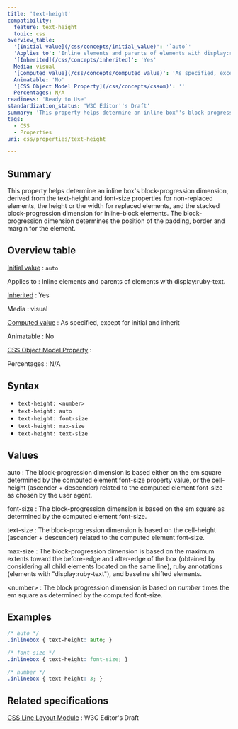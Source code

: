 ```yaml
---
title: 'text-height'
compatibility:
  feature: text-height
  topic: css
overview_table:
  '[Initial value](/css/concepts/initial_value)': '`auto`'
  'Applies to': 'Inline elements and parents of elements with display:ruby-text.'
  '[Inherited](/css/concepts/inherited)': 'Yes'
  Media: visual
  '[Computed value](/css/concepts/computed_value)': 'As specified, except for initial and inherit'
  Animatable: 'No'
  '[CSS Object Model Property](/css/concepts/cssom)': ''
  Percentages: N/A
readiness: 'Ready to Use'
standardization_status: 'W3C Editor''s Draft'
summary: 'This property helps determine an inline box''s block-progression dimension, derived from the text-height and font-size properties for non-replaced elements, the height or the width for replaced elements, and the stacked block-progression dimension for inline-block elements. The block-progression dimension determines the position of the padding, border and margin for the element.'
tags:
  - CSS
  - Properties
uri: css/properties/text-height

---
```

## Summary

This property helps determine an inline box's block-progression dimension, derived from the text-height and font-size properties for non-replaced elements, the height or the width for replaced elements, and the stacked block-progression dimension for inline-block elements. The block-progression dimension determines the position of the padding, border and margin for the element.

## Overview table

[Initial value](/css/concepts/initial_value)
:   `auto`

Applies to
:   Inline elements and parents of elements with display:ruby-text.

[Inherited](/css/concepts/inherited)
:   Yes

Media
:   visual

[Computed value](/css/concepts/computed_value)
:   As specified, except for initial and inherit

Animatable
:   No

[CSS Object Model Property](/css/concepts/cssom)
:

Percentages
:   N/A

## Syntax

-   `text-height: <number>`
-   `text-height: auto`
-   `text-height: font-size`
-   `text-height: max-size`
-   `text-height: text-size`

## Values

auto
:   The block-progression dimension is based either on the em square determined by the computed element font-size property value, or the cell-height (ascender + descender) related to the computed element font-size as chosen by the user agent.

font-size
:   The block-progression dimension is based on the em square as determined by the computed element font-size.

text-size
:   The block-progression dimension is based on the cell-height (ascender + descender) related to the computed element font-size.

max-size
:   The block-progression dimension is based on the maximum extents toward the before-edge and after-edge of the box (obtained by considering all child elements located on the same line), ruby annotations (elements with "display:ruby-text"), and baseline shifted elements.

\<number\>
:   The block progression dimension is based on *number* times the em square as determined by the computed font-size.

## Examples

``` css
/* auto */
.inlinebox { text-height: auto; }

/* font-size */
.inlinebox { text-height: font-size; }

/* number */
.inlinebox { text-height: 3; }
```

## Related specifications

[CSS Line Layout Module](http://dev.w3.org/csswg/css-inline/)
:   W3C Editor's Draft
